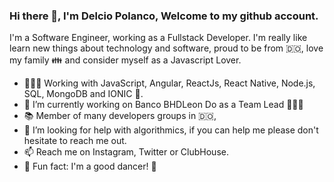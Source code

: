 ### Hi there 👋, I'm Delcio Polanco, Welcome to my github account.

<!--
**delciopolanco/delciopolanco** is a ✨ _special_ ✨ repository because its `README.md` (this file) appears on your GitHub profile.

Here are some ideas to get you started:

- 🔭 I’m currently working on ...
- 🌱 I’m currently learning ...
- 👯 I’m looking to collaborate on ...
- 🤔 I’m looking for help with ...
- 💬 Ask me about ...
- 📫 How to reach me: ...
- 😄 Pronouns: ...
- ⚡ Fun fact: ...
-->

I'm a Software Engineer, working as a Fullstack Developer. I'm really like learn new things about technology and software, proud to be from 🇩🇴, love my family 👪 and consider myself as a Javascript Lover.

- 👨🏻‍💻 Working with JavaScript, Angular, ReactJs, React Native, Node.js, SQL, MongoDB and IONIC 📲.
- 🔭 I’m currently working on Banco BHDLeon Do as a Team Lead 👨🏻‍💻
- 📚 Member of many developers groups in 🇩🇴,
- 🤔 I’m looking for help with algorithmics, if you can help me please don't hesitate to reach me out.
- 📫 Reach me on Instagram, Twitter or ClubHouse.
- 🧱 Fun fact: I'm a good dancer! 🕺

